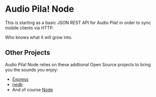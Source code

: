 # Audio Pila! Node 

This is starting as a basic JSON REST API for Audio Pila! in order to sync mobile clients via HTTP.

Who knows what it will grow into.

## Other Projects

Audio Pila! Node relies on these addtional Open Source projects to bring you the sounds you enjoy:

* [Express](http://expressjs.com/)
* [nedb](https://github.com/louischatriot/nedb/)
* And of course [Node](https://nodejs.org/en/)
